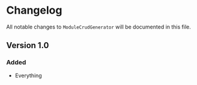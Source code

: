 # Changelog

All notable changes to `ModuleCrudGenerator` will be documented in this file.

## Version 1.0

### Added
- Everything
